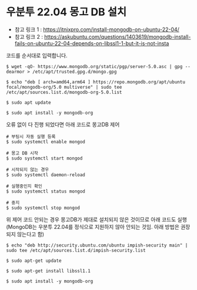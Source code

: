 # 우분투 22.04 몽고 DB 설치
- 참고 링크 1 : https://itnixpro.com/install-mongodb-on-ubuntu-22-04/
- 참고 링크 2 : https://askubuntu.com/questions/1403619/mongodb-install-fails-on-ubuntu-22-04-depends-on-libssl1-1-but-it-is-not-insta


코드를 순서대로 입력합니다.

```SHELL
$ wget -qO- https://www.mongodb.org/static/pgp/server-5.0.asc | gpg --dearmor > /etc/apt/trusted.gpg.d/mongo.gpg
```

```SHELL
$ echo "deb [ arch=amd64,arm64 ] https://repo.mongodb.org/apt/ubuntu focal/mongodb-org/5.0 multiverse" | sudo tee /etc/apt/sources.list.d/mongodb-org-5.0.list
```

```SHELL
$ sudo apt update
```

```SHELL
$ sudo apt install -y mongodb-org
```

오류 없이 다 진행 되었다면 아래 코드로 몽고DB 제어
```SHELL
# 부팅시 자동 실행 등록
$ sudo systemctl enable mongod

# 몽고 DB 시작 
$ sudo systemctl start mongod

# 시작되지 않는 경우
$ sudo systemctl daemon-reload

# 실행중인지 확인
$ sudo systemctl status mongod

# 중지
$ sudo systemctl stop mongod
```

위 제어 코드 안되는 경우 몽고DB가 제대로 설치되지 않은 것이므로 아래 코드도 실행
(MongoDB는 우분투 22.04를 정식으로 지원하지 않아 안되는 것임. 아래 방법은 권장되지 않는다고 함)

```SHELL
$ echo "deb http://security.ubuntu.com/ubuntu impish-security main" | sudo tee /etc/apt/sources.list.d/impish-security.list
```

```SHELL
$ sudo apt-get update
```

```SHELL
$ sudo apt-get install libssl1.1
```

```SHELL
$ sudo apt install -y mongodb-org
```
